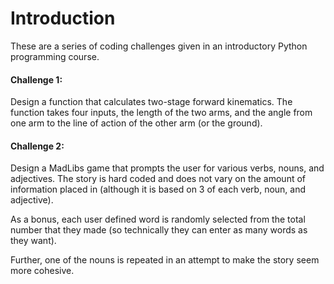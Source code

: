# Introduction

These are a series of coding challenges given in an introductory Python programming course.

#### Challenge 1:
Design a function that calculates two-stage forward kinematics. The function takes four inputs, the length of the two arms, and the angle from one arm to the line of action of the other arm (or the ground).

#### Challenge 2:
Design a MadLibs game that prompts the user for various verbs, nouns, and adjectives.
The story is hard coded and does not vary on the amount of information placed in (although it is based on 3 of each verb, noun, and adjective).

As a bonus, each user defined word is randomly selected from the total number that they made (so technically they can enter as many words as they want).

Further, one of the nouns is repeated in an attempt to make the story seem more cohesive.
